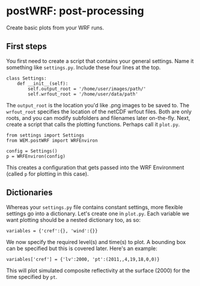 postWRF: post-processing
========================

Create basic plots from your WRF runs.

First steps
-----------
You first need to create a script that contains your general settings. Name it something like `settings.py`. Include these four lines at the top.

	class Settings:
    	def __init__(self):
        	self.output_root = '/home/user/images/path/'
        	self.wrfout_root = '/home/user/data/path'

The `output_root` is the location you'd like .png images to be saved to. The `wrfout_root` specifies the location of the netCDF wrfout files. Both are only roots, and you can modify subfolders and filenames later on-the-fly. Next, create a script that calls the plotting functions. Perhaps call it `plot.py`.

	from settings import Settings
	from WEM.postWRF import WRFEnviron

	config = Settings()
	p = WRFEnviron(config)

This creates a configuration that gets passed into the WRF Environment (called `p` for plotting in this case).

Dictionaries
------------

Whereas your `settings.py` file contains constant settings, more flexible settings go into a dictionary. Let's create one in `plot.py`. Each variable we want plotting should be a nested dictionary too, as so:

	variables = {'cref':{}, 'wind':{}}

We now specify the required level(s) and time(s) to plot. A bounding box can be specified but this is covered later. Here's an example:

	variables['cref'] = {'lv':2000, 'pt':(2011,,4,19,18,0,0)}

This will plot simulated composite reflectivity at the surface (2000) for the time specified by `pt`.

 